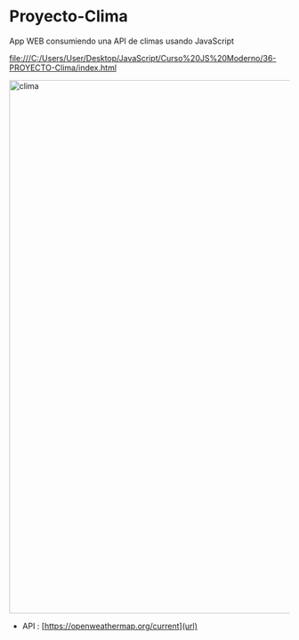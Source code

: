 # Proyecto-Clima
App WEB consumiendo una API de climas usando JavaScript 

[file:///C:/Users/User/Desktop/JavaScript/Curso%20JS%20Moderno/36-PROYECTO-Clima/index.html](url)



<img width="960" alt="clima" src="https://user-images.githubusercontent.com/66187218/96842775-d54df900-1423-11eb-946b-a7632dd5e664.png">


- API :
[https://openweathermap.org/current](url)



